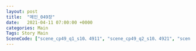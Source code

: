 ```yaml
---
layout: post
title:  "메인_049장"
date:   2021-04-11 07:00:00 +0000
categories: Main
Tags: Story Main
SceneCode: ["scene_cp49_q1_s10、4911", "scene_cp49_q2_s10、4921", "scene_cp49_q2_s20、4922", "scene_cp49_q3_s20、4931", "scene_cp49_q4_s20、4941", "scene_cp49_q4_s30、4942"]
---
```

